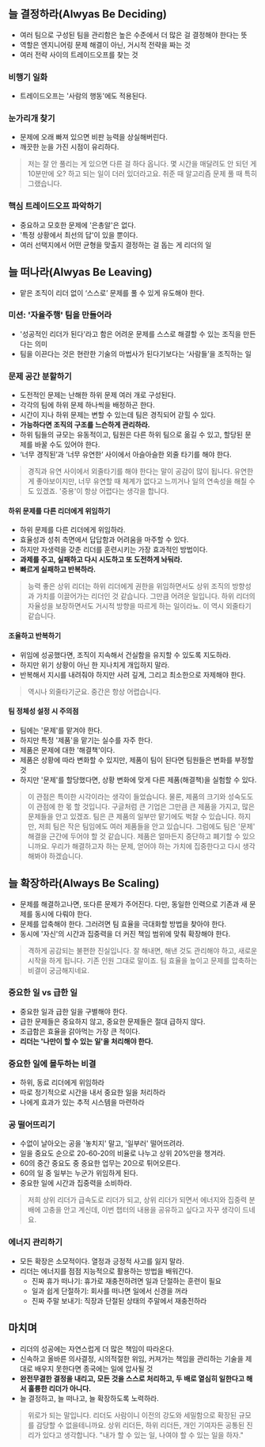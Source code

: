 ## 늘 결정하라(Alwyas Be Deciding)

- 여러 팀으로 구성된 팀을 관리함은 높은 수준에서 더 많은 걸 결정해야 한다는 뜻
- 역할은 엔지니어링 문제 해결이 아닌, 거시적 전략을 짜는 것
- 여러 전략 사이의 트레이드오프를 찾는 것

### 비행기 일화

- 트레이드오프는 '사람의 행동'에도 적용된다.

### 눈가리개 찾기

- 문제에 오래 빠져 있으면 비판 능력을 상실해버린다.
- 깨끗한 눈을 가진 시점이 유리하다.

> 저는 잘 안 풀리는 게 있으면 다른 걸 하다 옵니다. 몇 시간을 매달려도 안 되던 게 10분만에 오? 하고 되는 일이 더러 있더라고요. 취준 때 알고리즘 문제 풀 때 특히 그랬습니다.

### 핵심 트레이드오프 파악하기

- 중요하고 모호한 문제에 '은총알'은 없다.
- '특정 상황에서 최선의 답'이 있을 뿐이다.
- 여러 선택지에서 어떤 균형을 맞출지 결정하는 걸 돕는 게 리더의 일

## 늘 떠나라(Alwyas Be Leaving)

- 맡은 조직이 리더 없이 ‘스스로’ 문제를 풀 수 있게 유도해야 한다.

### 미션: '자율주행' 팀을 만들어라

- '성공적인 리더가 된다'라고 함은 어려운 문제를 스스로 해결할 수 있는 조직을 만든다는 의미
- 팀을 이끈다는 것은 현란한 기술의 마법사가 된다기보다는 ‘사람들’을 조직하는 일

### 문제 공간 분할하기

- 도전적인 문제는 난해한 하위 문제 여러 개로 구성된다.
- 각각의 팀에 하위 문제 하나씩을 배정하곤 한다.
- 시간이 지나 하위 문제는 변할 수 있는데 팀은 경직되어 갇힐 수 있다.
- **가능하다면 조직의 구조를 느슨하게 관리하라.**
- 하위 팀들의 규모는 유동적이고, 팀원은 다른 하위 팀으로 옮길 수 있고, 할당된 문제를 바꿀 수도 있어야 한다.
- ‘너무 경직된’과 ‘너무 유연한’ 사이에서 아슬아슬한 외줄 타기를 해야 한다.

> 경직과 유연 사이에서 외줄타기를 해야 한다는 말이 공감이 많이 됩니다. 유연한 게 좋아보이지만, 너무 유연할 때 체계가 없다고 느끼거나 일의 연속성을 해칠 수도 있겠죠. '중용'이 항상 어렵다는 생각을 합니다.

#### 하위 문제를 다른 리더에게 위임하기

- 하위 문제를 다른 리더에게 위임하라.
- 효율성과 성취 측면에서 답답함과 어려움을 마주할 수 있다.
- 하지만 자생력을 갖춘 리더를 훈련시키는 가장 효과적인 방법이다.
- **과제를 주고, 실패하고 다시 시도하고 또 도전하게 놔둬라.**
- **빠르게 실패하고 반복하라.**

> 능력 좋은 상위 리더는 하위 리더에게 권한을 위임하면서도 상위 조직의 방향성과 가치를 이끌어가는 리더인 것 같습니다. 그만큼 어려운 일입니다. 하위 리더의 자율성을 보장하면서도 거시적 방향을 따르게 하는 일이라뇨. 이 역시 외줄타기 같습니다.

#### 조율하고 반복하기

- 위임에 성공했다면, 조직이 지속해서 건실함을 유지할 수 있도록 지도하라.
- 하지만 위기 상황이 아닌 한 지나치게 개입하지 말라.
- 반복해서 지시를 내려줘야 하지만 사려 깊게, 그리고 최소한으로 자제해야 한다.

> 역시나 외줄타기군요. 중간은 항상 어렵습니다.

#### 팀 정체성 설정 시 주의점

- 팀에는 '문제'를 맡겨야 한다.
- 하지만 특정 '제품'을 맡기는 실수를 자주 한다.
- 제품은 문제에 대한 '해결책'이다.
- 제품은 상황에 따라 변화할 수 있지만, 제품이 팀이 된다면 팀원들은 변화를 부정할 것
- 하지만 '문제'를 할당했다면, 상황 변화에 맞게 다른 제품(해결책)을 실험할 수 있다.

> 이 관점은 특이한 시각이라는 생각이 들었습니다. 물론, 제품의 크기와 성숙도도 이 관점에 한 몫 할 것입니다. 구글처럼 큰 기업은 그만큼 큰 제품을 가지고, 많은 문제들을 안고 있겠죠. 팀은 큰 제품의 일부만 맡기에도 벅찰 수 있습니다. 하지만, 저희 팀은 작은 팀임에도 여러 제품들을 안고 있습니다. 그럼에도 팀은 '문제' 해결을 근간에 두어야 할 것 같습니다. 제품은 얼마든지 중단하고 폐기할 수 있으니까요. 우리가 해결하고자 하는 문제, 얻어야 하는 가치에 집중한다고 다시 생각해봐야 하겠습니다.

## 늘 확장하라(Always Be Scaling)

- 문제를 해결하고나면, 또다른 문제가 주어진다. 다만, 동일한 인력으로 기존과 새 문제를 동시에 다뤄야 한다.
- 문제를 압축해야 한다. 그러려면 팀 효율을 극대화할 방법을 찾아야 한다.
- 동시에 '자신'의 시간과 집중력을 더 커진 책임 범위에 맞춰 확장해야 한다.

> 격하게 공감되는 불편한 진실입니다. 잘 해내면, 해낸 것도 관리해야 하고, 새로운 시작을 하게 됩니다. 기존 인원 그대로 말이죠. 팀 효율을 높이고 문제를 압축하는 비결이 궁금해지네요.

### 중요한 일 vs 급한 일

- 중요한 일과 급한 일을 구별해야 한다.
- 급한 문제들은 중요하지 않고, 중요한 문제들은 절대 급하지 않다.
- 조급함은 효율을 갉아먹는 가장 큰 적이다.
- **리더는 '나만이 할 수 있는 일'을 처리해야 한다.**

### 중요한 일에 몰두하는 비결

- 하위, 동료 리더에게 위임하라
- 따로 정기적으로 시간을 내서 중요한 일을 처리하라
- 나에게 효과가 있는 추적 시스템을 마련하라

### 공 떨어뜨리기

- 수없이 날아오는 공을 '놓치지' 말고, '일부러' 떨어뜨려라.
- 일을 중요도 순으로 20-60-20의 비율로 나누고 상위 20%만을 챙겨라.
- 60의 중간 중요도 중 중요한 업무는 20으로 튀어오른다.
- 60의 일 중 일부는 누군가 위임하게 된다.
- 중요한 일에 시간과 집중력을 소비하라.

> 저희 상위 리더가 급속도로 리더가 되고, 상위 리더가 되면서 에너지와 집중력 분배에 고충을 안고 계신데, 이번 챕터의 내용을 공유하고 싶다고 자꾸 생각이 드네요.

### 에너지 관리하기

- 모든 확장은 소모적이다. 열정과 긍정적 사고를 잃지 말라.
- 리더는 에너지를 점점 지능적으로 활용하는 방법을 배워간다.
  - 진짜 휴가 떠나기: 휴가로 재충전하려면 일과 단절하는 훈련이 필요
  - 일과 쉽게 단절하기: 회사를 떠나면 일에서 신경을 꺼라
  - 진짜 주말 보내기: 직장과 단절된 상태의 주말에서 재충전하라

## 마치며

- 리더의 성공에는 자연스럽게 더 많은 책임이 따라온다.
- 신속하고 올바른 의사결정, 시의적절한 위임, 커져가는 책임을 관리하는 기술을 제대로 배우지 못한다면 종국에는 일에 압사될 것
- **완전무결한 결정을 내리고, 모든 것을 스스로 처리하고, 두 배로 열심히 일한다고 해서 훌륭한 리더가 아니다.**
- 늘 결정하고, 늘 떠나고, 늘 확장하도록 노력하라.

> 위로가 되는 말입니다. 리더도 사람이니 이전의 강도와 세밀함으로 확장된 규모를 감당할 수 없을테니까요. 상위 리더든, 하위 리더든, 개인 기여자든 공통된 진리가 있다고 생각합니다. "내가 할 수 있는 일, 나여야 할 수 있는 일을 하자."